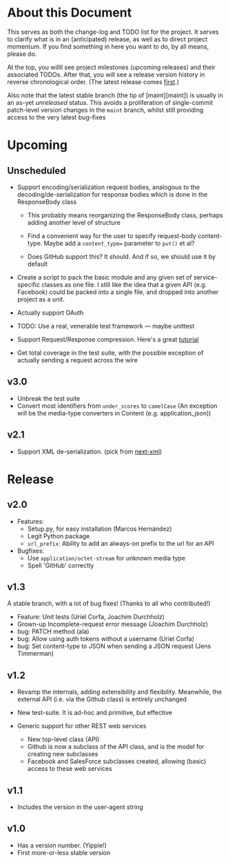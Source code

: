 About this Document
===================

This serves as both the change-log and TODO list for the project. It
serves to clarify what is in an (anticipated) release, as well as to
direct project momentum. If you find something in here you want to do,
by all means, please do. 

At the top, you willll see project milestones (upcoming releases) and
their associated TODOs. After that, you will see a release version
history in reverse chronological order. (The latest release comes
[first](#release).)

Also note that the latest stable branch (the tip of [maint][maint]) is
usually in an as-yet *unreleased* status. This avoids a proliferation of
single-commit patch-level version changes in the `maint` branch, whilst
still providing access to the very latest bug-fixes


Upcoming
========

Unscheduled
-----------

* Support encoding/serialization request bodies, analogous to the
  decoding/de-serialization for response bodies which is done in the
  ResponseBody class

    - This probably means reorganizing the ResponseBody class, perhaps
      adding another level of structure
    - Find a convenient way for the user to specify request-body
      content-type. Maybe add a `content_type=` parameter to `put()` et
      al?

    - Does GitHub support this? It should. And if so, we should use it
      by default

* Create a script to pack the basic module and any given set of
  service-specific classes as one file. I still like the idea that a
  given API (e.g. Facebook) could be packed into a single file, and
  dropped into another project as a unit.

* Actually support OAuth

* TODO: Use a real, venerable test framework&nbsp;&mdash; maybe unittest

* Support Request/Response compression. Here's a great [tutorial][sftut]

* Get total coverage in the test suite, with the possible exception of
  actually sending a request across the wire

[sftut]: http://www.salesforce.com/us/developer/docs/api_rest/index_Left.htm#CSHID=intro_rest_compression.htm|StartTopic=Content%2Fintro_rest_compression.htm|SkinName=webhelp

v3.0
----
* Unbreak the test suite
* Convert most identifiers from `under_scores` to `camelCase` (An
  exception will be the media-type converters in Content (e.g.
  application_json))

v2.1
----
* Support XML de-serialization. (pick from [next-xml])

[next-xml]: https://github.com/jpaugh/agithub/commit/3d373435c8110612cad061e9a9b31a7a1abd752c

Release
=======

v2.0
----
* Features:
    - Setup.py, for easy installation (Marcos Hernández)
    - Legit Python package
    - `url_prefix`: Ability to add an always-on prefix to the url for an API
* Bugfixes:
    - Use `application/octet-stream` for unknown media type
    - Spell 'GitHub' correctly

v1.3
----
A stable branch, with a lot of bug fixes! (Thanks to all who
contributed!) 

* Feature: Unit tests (Uriel Corfa, Joachim Durchholz)
* Grown-up Incomplete-request error message (Joachim Durchholz)
* bug: PATCH method (ala)
* bug: Allow using auth tokens without a username (Uriel Corfa)
* bug: Set content-type to JSON when sending a JSON request
  (Jens Timmerman)

v1.2
----

* Revamp the internals, adding extensibility and flexibility. Meanwhile,
  the external API (i.e. via the Github class) is entirely unchanged

* New test-suite. It is ad-hoc and primitive, but effective

* Generic support for other REST web services

    - New top-level class (API)
    - Github is now a subclass of the API class, and is the model for
      creating new subclasses
    - Facebook and SalesForce subclasses created, allowing (basic)
      access to these web services

v1.1
----

* Includes the version in the user-agent string

v1.0
----

* Has a version number. (Yippie!)
* First more-or-less stable version
